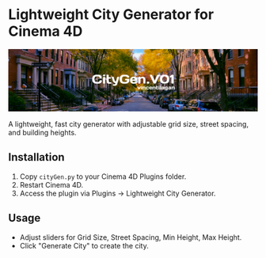 
# Lightweight City Generator for Cinema 4D

![City Generator Banner](banner.png)

A lightweight, fast city generator with adjustable grid size, street spacing, and building heights.

## Installation

1. Copy `cityGen.py` to your Cinema 4D Plugins folder.
2. Restart Cinema 4D.
3. Access the plugin via Plugins → Lightweight City Generator.

## Usage

- Adjust sliders for Grid Size, Street Spacing, Min Height, Max Height.
- Click "Generate City" to create the city.
